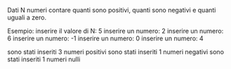 Dati N numeri contare quanti sono positivi, quanti sono negativi e quanti uguali a zero.

Esempio:
inserire il valore di N: 5
inserire un numero: 2
inserire un numero: 6
inserire un numero: -1
inserire un numero: 0
inserire un numero: 4

sono stati inseriti 3 numeri positivi
sono stati inseriti 1 numeri negativi
sono stati inseriti 1 numeri nulli